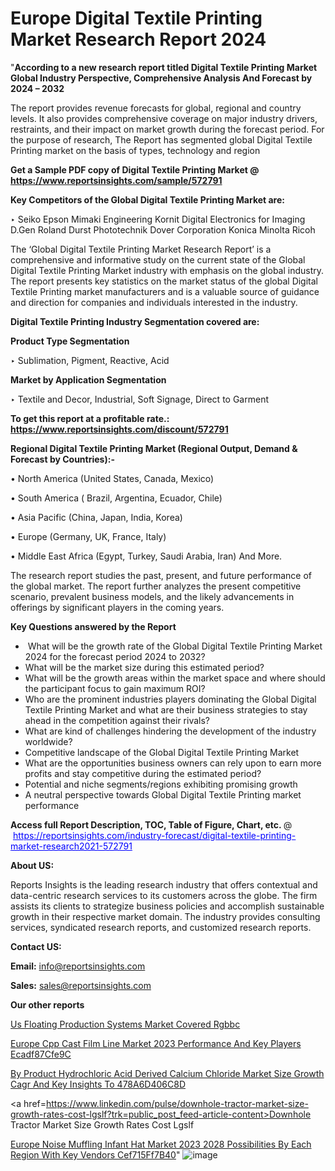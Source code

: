 # Europe Digital Textile Printing Market Research Report 2024

 "<strong>According to a new research report titled Digital Textile Printing Market Global Industry Perspective, Comprehensive Analysis And Forecast by 2024 – 2032</strong>

The report provides revenue forecasts for global, regional and country levels. It also provides comprehensive coverage on major industry drivers, restraints, and their impact on market growth during the forecast period. For the purpose of research, The Report has segmented global Digital Textile Printing market on the basis of types, technology and region

<strong>Get a Sample PDF copy of Digital Textile Printing Market </strong><strong>@<a href=https://www.reportsinsights.com/sample/572791 style=color:#0000ff;> https://www.reportsinsights.com/sample/572791</a></strong></font>

<strong>Key Competitors of the Global Digital Textile Printing Market are:</strong>

‣ Seiko Epson
Mimaki Engineering
Kornit Digital
Electronics for Imaging
D.Gen
Roland
Durst Phototechnik
Dover Corporation
Konica Minolta
Ricoh

The ‘Global Digital Textile Printing Market Research Report’ is a comprehensive and informative study on the current state of the Global Digital Textile Printing Market industry with emphasis on the global industry. The report presents key statistics on the market status of the global Digital Textile Printing market manufacturers and is a valuable source of guidance and direction for companies and individuals interested in the industry.

<strong>Digital Textile Printing Industry Segmentation covered are:</strong>

<strong>Product Type Segmentation</strong>

‣ Sublimation, Pigment, Reactive, Acid

<strong>Market by Application Segmentation</strong>

‣ Textile and Decor, Industrial, Soft Signage, Direct to Garment

<strong>To get this report at a profitable rate.: <a href=https://www.reportsinsights.com/discount/572791 style=color:#0000ff;>https://www.reportsinsights.com/discount/572791</a></strong></font>

<strong>Regional Digital Textile Printing Market (Regional Output, Demand &amp; Forecast by Countries):-</strong>

• North America (United States, Canada, Mexico)

• South America ( Brazil, Argentina, Ecuador, Chile)

• Asia Pacific (China, Japan, India, Korea)

• Europe (Germany, UK, France, Italy)

• Middle East Africa (Egypt, Turkey, Saudi Arabia, Iran) And More.

The research report studies the past, present, and future performance of the global market. The report further analyzes the present competitive scenario, prevalent business models, and the likely advancements in offerings by significant players in the coming years.

<strong>Key Questions answered by the Report</strong>
<ul>
  <li> What will be the growth rate of the Global Digital Textile Printing Market 2024 for the forecast period 2024 to 2032?</li>
  <li>What will be the market size during this estimated period?</li>
  <li>What will be the growth areas within the market space and where should the participant focus to gain maximum ROI?</li>
  <li>Who are the prominent industries players dominating the Global Digital Textile Printing Market and what are their business strategies to stay ahead in the competition against their rivals?</li>
  <li>What are kind of challenges hindering the development of the industry worldwide?</li>
  <li>Competitive landscape of the Global Digital Textile Printing Market</li>
  <li>What are the opportunities business owners can rely upon to earn more profits and stay competitive during the estimated period?</li>
  <li>Potential and niche segments/regions exhibiting promising growth</li>
  <li>A neutral perspective towards Global Digital Textile Printing market performance</li>
</ul>
<strong>Access full Report Description, TOC, Table of Figure, Chart, etc. </strong>@  <a href=https://reportsinsights.com/industry-forecast/digital-textile-printing-market-research2021-572791 style=color:#0000ff;>https://reportsinsights.com/industry-forecast/digital-textile-printing-market-research2021-572791</a></font>

<strong><strong>About US</strong>:</strong>

Reports Insights is the leading research industry that offers contextual and data-centric research services to its customers across the globe. The firm assists its clients to strategize business policies and accomplish sustainable growth in their respective market domain. The industry provides consulting services, syndicated research reports, and customized research reports.

<strong>Contact US:</strong>

<p class=""""><b>Email:</b> <a href=mailto:info@reportsinsights.com>info@reportsinsights.com</a></p>
<p class=""""><b>Sales:</b> <a href=mailto:sales@reportsinsights.com>sales@reportsinsights.com</a></p>

<strong>Our other reports</strong>

<a href=https://www.linkedin.com/pulse/us-floating-production-systems-market-covered-rgbbc/>Us Floating Production Systems Market Covered Rgbbc</a>

<a href=https://medium.com/@g65914336/europe-cpp-cast-film-line-market-2023-performance-and-key-players-ecadf87cfe9c>Europe Cpp Cast Film Line Market 2023 Performance And Key Players Ecadf87Cfe9C</a>

<a href=https://medium.com/@ranediksha451/by-product-hydrochloric-acid-derived-calcium-chloride-market-size-growth-cagr-and-key-insights-to-478a6d406c8d>By Product Hydrochloric Acid Derived Calcium Chloride Market Size Growth Cagr And Key Insights To 478A6D406C8D</a>

<a href=https://www.linkedin.com/pulse/downhole-tractor-market-size-growth-rates-cost-lgslf?trk=public_post_feed-article-content>Downhole Tractor Market Size Growth Rates Cost Lgslf</a>

<a href=https://medium.com/@nadeemkazi0003/europe-noise-muffling-infant-hat-market-2023-2028-possibilities-by-each-region-with-key-vendors-cef715ff7b40>Europe Noise Muffling Infant Hat Market 2023 2028 Possibilities By Each Region With Key Vendors Cef715Ff7B40</a>"
![image](https://github.com/daminid12/RImarketresearch/assets/158430485/9090bab3-ab27-446c-8f78-feee245963fc)
